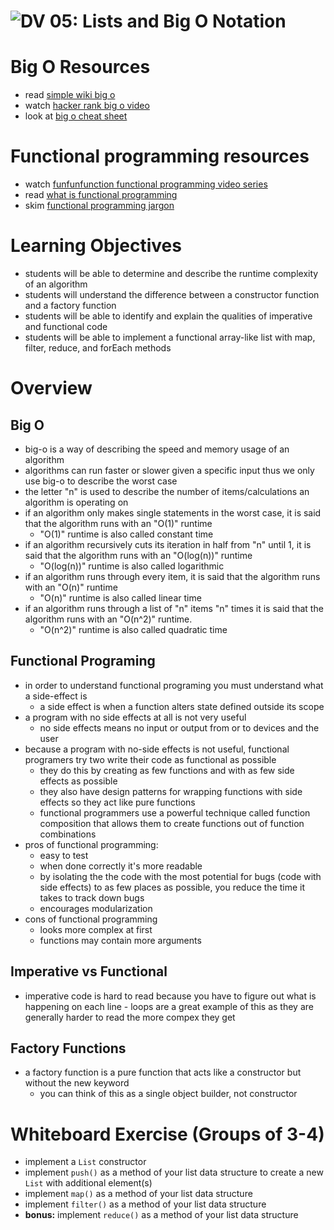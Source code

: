 ![DV](https://www.deltavcodeschool.com/wp-content/uploads/DeltaV.png) 05: Lists and Big O Notation
=====================================

# Big O Resources
* read [simple wiki big o]
* watch [hacker rank big o video]
* look at [big o cheat sheet]

# Functional programming resources
* watch [funfunfunction functional programming video series]
* read [what is functional programming]
* skim [functional programming jargon]

# Learning Objectives
* students will be able to determine and describe the runtime complexity of an algorithm
* students will understand the difference between a constructor function and a factory function
* students will be able to identify and explain the qualities of imperative and functional code
* students will be able to implement a functional array-like list with map, filter, reduce, and forEach methods

# Overview
## Big O
* big-o is a way of describing the speed and memory usage of an algorithm
* algorithms can run faster or slower given a specific input thus we only use big-o to describe the worst case
* the letter "n" is used to describe the number of items/calculations an algorithm is operating on
* if an algorithm only makes single statements in the worst case, it is said that the algorithm runs with an "O(1)" runtime
  * "O(1)" runtime is also called constant time
* if an algorithm recursively cuts its iteration in half from "n" until 1, it is said that the algorithm runs with an "O(log(n))" runtime
  * "O(log(n))" runtime is also called logarithmic
* if an algorithm runs through every item, it is said that the algorithm runs with an "O(n)" runtime
  * "O(n)" runtime is also called linear time
* if an algorithm runs through a list of "n" items "n" times it is said that the algorithm runs with an "O(n^2)" runtime.
  * "O(n^2)" runtime is also called quadratic time


## Functional Programing
* in order to understand functional programing you must understand what a side-effect is
  * a side effect is when a function alters state defined outside its scope
* a program with no side effects at all is not very useful
  * no side effects means no input or output from or to devices and the user
* because a program with no-side effects is not useful, functional programers try two write their code as functional as possible
  * they do this by creating as few functions and with as few side effects as possible
  * they also have design patterns for wrapping functions with side effects so they act like pure functions
  * functional programmers use a powerful technique called function composition that allows them to create functions out of function combinations
* pros of functional programming:
  * easy to test
  * when done correctly it's more readable
  * by isolating the the code with the most potential for bugs (code with side effects) to as few places as possible, you reduce the time it takes to track down bugs
  * encourages modularization
* cons of functional programming
  * looks more complex at first
  * functions may contain more arguments

## Imperative vs Functional
* imperative code is hard to read because you have to figure out what is happening on each line - loops are a great example of this as they are generally harder to read the more compex they get

## Factory Functions
* a factory function is a pure function that acts like a constructor but without the new keyword
  * you can think of this as a single object builder, not constructor

# Whiteboard Exercise (Groups of 3-4)
* implement a `List` constructor
* implement `push()` as a method of your list data structure to create a new `List` with additional element(s)
* implement `map()` as a method of your list data structure
* implement `filter()` as a method of your list data structure
* **bonus:** implement `reduce()` as a method of your list data structure


[simple wiki big o]: https://simple.wikipedia.org/wiki/Big_O_notation
[hacker rank big o video]: https://www.youtube.com/watch?v=v4cd1O4zkGw
[funfunfunction functional programming video series]: https://www.youtube.com/playlist?list=PL0zVEGEvSaeEd9hlmCXrk5yUyqUag-n84
[functional programming jargon]: https://github.com/hemanth/functional-programming-jargon#functional-programming-jargon
[what is functional programming]: http://blog.jenkster.com/2015/12/what-is-functional-programming.html
[functional-Light JS Book]: https://github.com/getify/Functional-Light-JS
[Big O Cheat Sheet]: http://bigocheatsheet.com/
